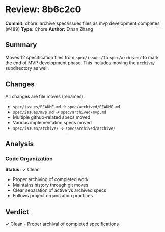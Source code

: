 # Review: 8b6c2c0

**Commit:** chore: archive spec/issues files as mvp development completes (#489)
**Type:** Chore
**Author:** Ethan Zhang

## Summary

Moves 12 specification files from `spec/issues/` to `spec/archived/` to mark the end of MVP development phase. This includes moving the `archive/` subdirectory as well.

## Changes

All changes are file moves (renames):
- `spec/issues/README.md` → `spec/archived/README.md`
- `spec/issues/mvp.md` → `spec/archived/mvp.md`
- Multiple github-related specs moved
- Various implementation specs moved
- `spec/issues/archive/` → `spec/archived/archive/`

## Analysis

### Code Organization
**Status:** ✓ Clean

- Proper archiving of completed work
- Maintains history through git moves
- Clear separation of active vs archived specs
- Follows project organization practices

## Verdict

✓ Clean - Proper archival of completed specifications
